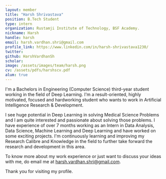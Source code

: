 ```yaml
---
layout: member
title: "Harsh Shrivastava"
position: B.Tech Student
type: intern
organization: Rustamji Institute of Technology, BSF Academy. 
nickname: Harsh 
handle: harsh
email: harsh.vardhan.shri@gmail.com
profile_link: https://www.linkedin.com/in/harsh-shrivastava1230/
twitter: 
github: HarshVardhanSh
scholar:  
image: /assets/images/team/harsh.png 
cv: /assets/pdfs/harshscv.pdf 
alum: true
---
```


I'm a Bachelors in Engineering (Computer Science) third-year student working in the field of Deep Learning. I'm a result-oriented, highly motivated, focused and hardworking student who wants to work in Artificial Intelligence Research & Development. 

I see huge potential in Deep Learning in solving Medical Science Problems and I am quite interested and passionate about solving those problems. I have experience of over 7 months working as an Intern in Data Analysis, Data Science, Machine Learning and Deep Learning and have worked on some exciting projects. I'm continuously learning and improving my Research Calibre and Knowledge in the field to further take forward the research and development in this area. 

To know more about my work experience or just want to discuss your ideas with me, do email me at harsh.vardhan.shri@gmail.com.

Thank you for visiting my profile. 
